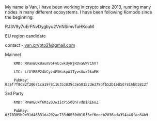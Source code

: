 My name is Van, I have been working in crypto since 2013, running many nodes in many different ecosystems. I have been following Komodo since the beginning.	

RJ3V9y7uErFNvDygbyu2VnNSimvTuHKouM	

EU region candidate	

contact - van.crypto21@gmail.com


Mainnet

        KMD: RVanEUxUaumVoFvUcwkdyWjRUvaGW71hVT
        
        LTC: LfXYRBP24kCyz4FSKukpA1TyvsUwx2kuEH
        
        PubKey: 03af7f8c82f20671ca1978116353839d3e501523e379bfb52b1e05d7816bb5812f
        
3rd Party

        KMD: RVanEUxf6M32Q3w1icP55dQnTvdDiRE6uZ
        
        PubKey: 0370305b9e91d46331da202ae733d6050d01038ef6eceb2036ada394a48fae84b9
        
